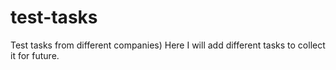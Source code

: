 # test-tasks
Test tasks from different companies)
Here I will add different tasks to collect it for future.
